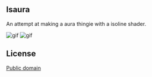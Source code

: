 Isaura
------

An attempt at making a aura thingie with a isoline shader.

![gif](https://i.imgur.com/p41BLOX.gif)
![gif](https://i.imgur.com/2b4UlQT.gif)

License
-------

[Public domain](http://unlicense.org/)
